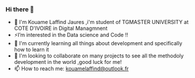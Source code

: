 ### Hi there 👋

- 👋 I'm Kouame Laffind Jaures ,i'm student of TGMASTER UNIVERSITY at COTE D'IVOIRE in Digital Managmnent 
- ⚡I’m interested in the Data science and Code !!
- 🤔 I'm currently learning all things about development and specifically how to learn it 
- 💬 I'm looking to collaborate on many projects to see all the methodoly development  in the world ,good luck for me!
- 📫 How to reach me: kouamelaffind@outlook.fr


